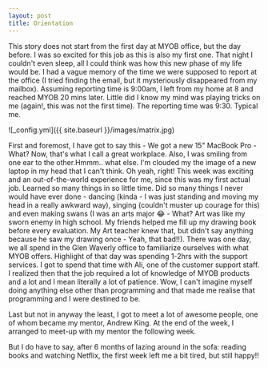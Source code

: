 ```yaml
---
layout: post
title: Orientation 
---
```


This story does not start from the first day at MYOB office, but the day before. I was so excited for this job as this is also my first one. That night I couldn't even sleep, all I could think was how this new phase of my life would be. I had a vague memory of the time we were supposed to report at the office (I tried finding the email, but it mysteriously disappeared from my mailbox). Assuming reporting time is 9:00am, I left from my home at 8 and reached MYOB 20 mins later. Little did I know my mind was playing tricks on me (again!, this was not the first time). The reporting time was 9:30. Typical me.

![_config.yml]({{ site.baseurl }}/images/matrix.jpg)

First and foremost, I have got to say this -  We got a new 15" MacBook Pro - What? Now, that's what I call a great workplace. Also, I was smiling from one ear to the other.Hmmm.. what else. I'm clouded my the image of a new laptop in my head that I can't think. Oh yeah, right! This week was exciting and an out-of-the-world experience for me, since this was my first actual job. Learned so many things in so little time. Did so many things I never would have ever done - dancing (kinda - I was just standing and moving my head in a really awkward way), singing (couldn't muster up courage for this) and even making swans (I was an arts major 😂 - What? Art was like my sworn enemy in high school. My friends helped me fill up my drawing book before every evaluation. My Art teacher knew that, but didn't say anything because he saw my drawing once - Yeah, that bad!!). There was one day, we all spend in the Glen Waverly office to familiarize ourselves with what MYOB offers. Highlight of that day was spending 1-2hrs with the support services. I got to spend that time with Ali, one of the customer support staff. I realized then that the job required a lot of knowledge of MYOB products and a lot and I mean literally a lot of patience. Wow, I can't imagine myself doing anything else other than programming and that made me realise that programming and I were destined to be.  

Last but not in anyway the least, I got to meet a lot of awesome people, one of whom became my mentor, Andrew King. At the end of the week, I arranged to meet-up with my mentor the following week.

But I do have to say, after 6 months of lazing around in the sofa: reading books and watching Netflix, the first week left me a bit tired, but still happy!!

